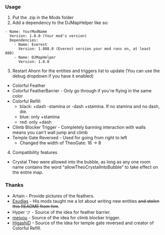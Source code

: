 ### Usage
1. Put the .zip in the Mods folder
2. Add a dependency to the DJMapHelper like so:
~~~
- Name: YourModName
  Version: 1.0.0 (Your mod's version)
  Dependencies:
    - Name: Everest
      Version: 1.808.0 (Everest version your mod runs on, at least 808)
    - Name: DJMapHelper
      Version: 1.0.0
~~~
3. Restart Ahorn for the entities and triggers list to update (You can use the debug dropdown if you have it enabled)
- Colorful Feather
- Colorful FeatherBarrier - Only go through if you're flying in the same color
- Colorful Refill: 
    - black: +dash -stamina or -dash +stamina. If no stamina and no dash, die.
    - blue: only +stamina
    - red: only +dash
- Climb Blocker Trigger - Completely banning interaction with walls means you can't wall jump and climb
- Temple Gate Reversed - Used for going from right to left
    - Changed the width of TheoGate: 16 -> 8

4. Compatibility features 
-  Crystal Theo were allowed into the bubble, as long as any one room name contains the word "allowTheoCrystalIntoBubble" to take effect on the entire map.

### Thanks
- Artain - Provide pictures of the feathers.
- [Exudias](https://gamebanana.com/members/1651705) - His mods taught me a lot about writing new entities ~~and stolen this README from him~~.
- Hyper ツ - Source of the idea for feather barrier.
- [meiyou](https://gamebanana.com/search?query=meiyou) - Source of the idea for climb blocker trigger.
- [HigashiD](https://gamebanana.com/search?query=HigashiD) - Source of the idea for temple gate reversed and creator of Colorful Refill.